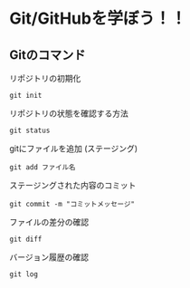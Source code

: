 # Git/GitHubを学ぼう！！

## Gitのコマンド

リポジトリの初期化

```
git init
```

リポジトリの状態を確認する方法

```
git status
```

gitにファイルを追加 (ステージング)

```
git add ファイル名
```

ステージングされた内容のコミット

```
git commit -m "コミットメッセージ"
```

ファイルの差分の確認

```
git diff
```

バージョン履歴の確認

```
git log
```




